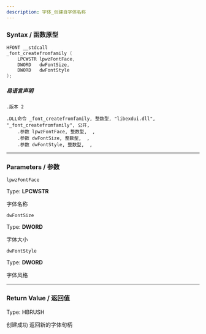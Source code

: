 ```yaml
---
description: 字体_创建自字体名称
---
```


### Syntax / 函数原型

```C++
HFONT __stdcall 
_font_createfromfamily (
    LPCWSTR lpwzFontFace,
    DWORD   dwFontSize,
    DWORD   dwFontStyle
);
```

##### 易语言声明

```Elang
.版本 2

.DLL命令 _font_createfromfamily, 整数型, "libexdui.dll", "_font_createfromfamily", 公开, 
    .参数 lpwzFontFace, 整数型,  , 
    .参数 dwFontSize, 整数型,  , 
    .参数 dwFontStyle, 整数型,  , 
```

---

### Parameters / 参数

`lpwzFontFace`

Type: **LPCWSTR**

字体名称

`dwFontSize`

Type: **DWORD**

字体大小

`dwFontStyle`

Type: **DWORD**

字体风格

---

### Return Value / 返回值

Type: HBRUSH

创建成功 返回新的字体句柄
